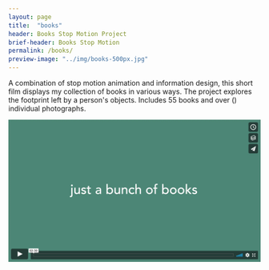 ```yaml
---
layout: page
title:  "books"
header: Books Stop Motion Project
brief-header: Books Stop Motion
permalink: /books/
preview-image: "../img/books-500px.jpg"
---
```


A combination of stop motion animation and information design, this short film displays my collection of books in various ways. The project explores the footprint left by a person's objects. Includes 55 books and over () individual photographs.

[![Just a Bunch of Books — Click to Watch](../img/books-thumbnail.png)](https://vimeo.com/377467532)